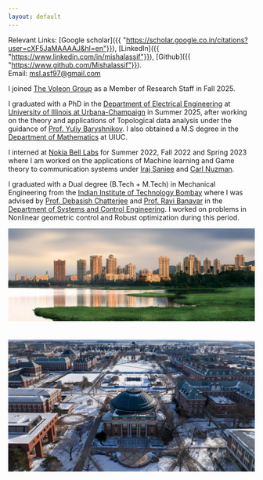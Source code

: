 ```yaml
---
layout: default
---
```


<!--<p><img src="assets/mishal.jpg" alt="abc" style="float: right;margin-right: 7px;margin-top: 7px;height: 200px;border: 5" /></p>-->

Relevant Links: [Google scholar]({{ "https://scholar.google.co.in/citations?user=cXF5JaMAAAAJ&hl=en"}}), [LinkedIn]({{ "https://www.linkedin.com/in/mishalassif"}}), [Github]({{ "https://www.github.com/Mishalassif"}}). <br>
Email: [msl.asf97@gmail.com](mailto:msl.asf97@gmail.com) <br>

<!--I am a sixth year Ph.D student in the-->
I joined [The Voleon Group](https://voleon.com/) as a Member of Research Staff in Fall 2025.

I graduated with a PhD in the [Department of Electrical Engineering](http://www.ece.illinois.edu) at [University of Illinois at Urbana-Champaign](https://illinois.edu/) in Summer 2025, after working on the theory and applications of Topological data analysis under the guidance of [Prof. Yuliy Baryshnikov](https://publish.illinois.edu/ymb/). I also obtained a M.S degree in the [Department of Mathematics](http://www.math.illinois.edu) at UIUC. 

I interned at [Nokia Bell Labs](https://www.bell-labs.com) for Summer 2022, Fall 2022 and Spring 2023 where I am worked on the applications of Machine learning and Game theory to communication systems under [Iraj Saniee](https://www.bell-labs.com/about/researcher-profiles/irajsaniee/#gref) and [Carl Nuzman](https://www.bell-labs.com/about/researcher-profiles/carlnuzman/#gref).

I graduated with a Dual degree (B.Tech + M.Tech) in Mechanical Engineering from the [Indian Institute of Technology Bombay](http://www.iitb.ac.in) where I was advised by [Prof. Debasish Chatterjee](http://www.sc.iitb.ac.in/~chatterjee) and [Prof. Ravi Banavar](http://www.sc.iitb.ac.in/~banavar) in the [Department of Systems and Control Engineering](http://www.sc.iitb.ac.in). I worked on problems in Nonlinear geometric control and Robust optimization during this period.

<!--
More information: [Resume]({{ "/assets/resume_mishal.pdf" | absolute_url }}), [CV]({{ "/assets/cv_mishal.pdf" | absolute_url }}), [LinkedIn]({{ "/assets/resume_mishal.pdf" | absolute_url }}) <br>

More information: [Resume]({{ "/assets/resume_mishal.pdf" | absolute_url }}), [Google scholar]({{ "https://scholar.google.co.in/citations?user=cXF5JaMAAAAJ&hl=en"}}), [LinkedIn]({{ "https://www.linkedin.com/in/mishalassif"}}), [Github]({{ "https://www.github.com/Mishalassif"}}). <br>
Email: [mishal2@illinois.edu](mailto:mishal2@illinois.edu) <br>
-->


<img src="assets/iit_lakeside.jpg" alt="iit_lakeside.jpg" class="inline"> <br>
<br>
<br>
<img src="assets/uiuc_winter.jpg" alt="iit_lakeside.jpg" class="inline"> <br>

